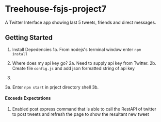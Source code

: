 # Treehouse-fsjs-project7
A Twitter Interface app showing last 5 tweets, friends and direct messages. 
## Getting Started

1. Install Depedencies
  1a. From nodejs's terminal window enter `npm install`
  
2. Where does my api key go?
 2a. Need to supply api key from Twitter.
 2b. Create file `config.js` and add json formatted string of api key 
 
3.
  3a. Enter `npm start` in prject directory shell
  3b. 

#### Exceeds Expectations
1. Enabled post express command that is able to call the RestAPI of twitter to post tweets and refresh the page to show the resultant new tweet
